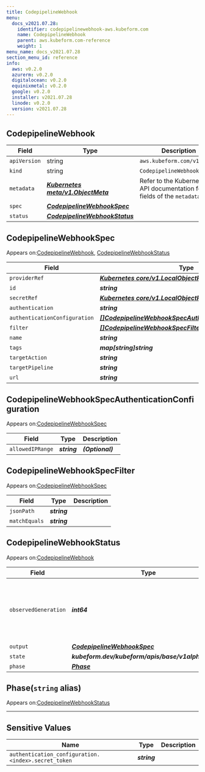 ```yaml
---
title: CodepipelineWebhook
menu:
  docs_v2021.07.28:
    identifier: codepipelinewebhook-aws.kubeform.com
    name: CodepipelineWebhook
    parent: aws.kubeform.com-reference
    weight: 1
menu_name: docs_v2021.07.28
section_menu_id: reference
info:
  aws: v0.2.0
  azurerm: v0.2.0
  digitalocean: v0.2.0
  equinixmetal: v0.2.0
  google: v0.2.0
  installer: v2021.07.28
  linode: v0.2.0
  version: v2021.07.28
---
```


## CodepipelineWebhook
| Field | Type | Description |
| ------ | ----- | ----------- |
| `apiVersion` | string | `aws.kubeform.com/v1alpha1` |
|    `kind` | string | `CodepipelineWebhook` |
| `metadata` | ***[Kubernetes meta/v1.ObjectMeta](https://v1-18.docs.kubernetes.io/docs/reference/generated/kubernetes-api/v1.18/#objectmeta-v1-meta)***|Refer to the Kubernetes API documentation for the fields of the `metadata` field.|
| `spec` | ***[CodepipelineWebhookSpec](#codepipelinewebhookspec)***||
| `status` | ***[CodepipelineWebhookStatus](#codepipelinewebhookstatus)***||
## CodepipelineWebhookSpec

Appears on:[CodepipelineWebhook](#codepipelinewebhook), [CodepipelineWebhookStatus](#codepipelinewebhookstatus)

| Field | Type | Description |
| ------ | ----- | ----------- |
| `providerRef` | ***[Kubernetes core/v1.LocalObjectReference](https://v1-18.docs.kubernetes.io/docs/reference/generated/kubernetes-api/v1.18/#localobjectreference-v1-core)***||
| `id` | ***string***||
| `secretRef` | ***[Kubernetes core/v1.LocalObjectReference](https://v1-18.docs.kubernetes.io/docs/reference/generated/kubernetes-api/v1.18/#localobjectreference-v1-core)***||
| `authentication` | ***string***||
| `authenticationConfiguration` | ***[[]CodepipelineWebhookSpecAuthenticationConfiguration](#codepipelinewebhookspecauthenticationconfiguration)***| ***(Optional)*** |
| `filter` | ***[[]CodepipelineWebhookSpecFilter](#codepipelinewebhookspecfilter)***||
| `name` | ***string***||
| `tags` | ***map[string]string***| ***(Optional)*** |
| `targetAction` | ***string***||
| `targetPipeline` | ***string***||
| `url` | ***string***| ***(Optional)*** |
## CodepipelineWebhookSpecAuthenticationConfiguration

Appears on:[CodepipelineWebhookSpec](#codepipelinewebhookspec)

| Field | Type | Description |
| ------ | ----- | ----------- |
| `allowedIPRange` | ***string***| ***(Optional)*** |
## CodepipelineWebhookSpecFilter

Appears on:[CodepipelineWebhookSpec](#codepipelinewebhookspec)

| Field | Type | Description |
| ------ | ----- | ----------- |
| `jsonPath` | ***string***||
| `matchEquals` | ***string***||
## CodepipelineWebhookStatus

Appears on:[CodepipelineWebhook](#codepipelinewebhook)

| Field | Type | Description |
| ------ | ----- | ----------- |
| `observedGeneration` | ***int64***| ***(Optional)*** Resource generation, which is updated on mutation by the API Server.|
| `output` | ***[CodepipelineWebhookSpec](#codepipelinewebhookspec)***| ***(Optional)*** |
| `state` | ***kubeform.dev/kubeform/apis/base/v1alpha1.State***| ***(Optional)*** |
| `phase` | ***[Phase](#phase)***| ***(Optional)*** |
## Phase(`string` alias)

Appears on:[CodepipelineWebhookStatus](#codepipelinewebhookstatus)

---
## Sensitive Values
| Name | Type | Description |
|------|------|-------------|
| `authentication_configuration.<index>.secret_token` | ***string*** ||

